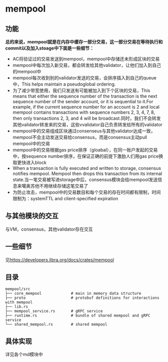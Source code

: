 # mempool

## 功能

**总的来说，mempool就是在内存中缓存一部分交易，这一部分交易在等待执行和commit以及加入stoage中下面是一些细节：**

* AC将验证过的交易发送到mempool，mempool中存储还未形成区块的交易
* mempool中每次加入新交易，都会转发给其他validator，让他们加入到自己的mempool中
* mempool每次收到别的validator发送的交易，会排序插入到自己的queue中，This helps maintain a pseudoglobal ordering.
* 为了减少带宽使用，我们只发送有可能被加入到下个区块的交易，This means that either the sequence number of the transaction is the next sequence number of the sender account, or it is sequential to it.For example, if the current sequence number for an account is 2 and local mempool contains transactions with sequence numbers 2, 3, 4, 7, 8, then only transactions 2, 3, and 4 will be broadcast.同时，我们不会转发其他validator转发来的交易，这些vvalidator自己负责转发给所有的validator
* mempool中的交易组成区块通过consenseus与其他validator达成一致，mempool不会主动发送交易给consensus，而是consensus主动pull mempool中的交易
* mempool中的交易根据gas price排序（gloabal），在同一账户发起的交易中，按sequence number排序，在保证正确的前提下激励人们用gas price换取更快进入block
* When a transaction is fully executed and written to storage, consensus notifies mempool. Mempool then drops this transaction from its internal state.当一笔交易被写进storage中后，consensus模块会给mempool发送信息来噶奥苏他不用继续存储这笔交易了
* 为防止攻击，mempool中的交易数目和每个交易的存在时间都有限制，时间限制为：systemTTL and client-specified expiration

## 与其他模块的交互

与VM，consensus，其他validator存在交互

## 一些细节

见<https://developers.libra.org/docs/crates/mempool>

## 目录

    mempool/src
    ├── core_mempool             # main in memory data structure
    ├── proto                    # protobuf definitions for interactions with mempool
    ├── lib.rs
    ├── mempool_service.rs       # gRPC service
    ├── runtime.rs               # bundle of shared mempool and gRPC service
    └── shared_mempool.rs        # shared mempool
## 具体实现

详见各个md模块中



